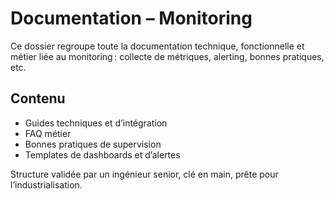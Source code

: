 # Documentation – Monitoring

Ce dossier regroupe toute la documentation technique, fonctionnelle et métier liée au monitoring : collecte de métriques, alerting, bonnes pratiques, etc.

## Contenu
- Guides techniques et d’intégration
- FAQ métier
- Bonnes pratiques de supervision
- Templates de dashboards et d’alertes

Structure validée par un ingénieur senior, clé en main, prête pour l’industrialisation.

